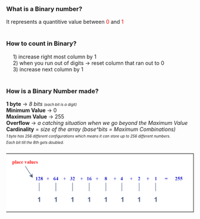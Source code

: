 ### **What is a Binary number?**
It represents a quantitive value between <span style = "color:red">0</span> and <span style = "color:red">1</span>
<br>
<br>

### **How to count in Binary?**

&emsp; 1) increase right most column by 1
<br>
&emsp; 2) when you run out of digits -> reset column that ran out to 0
<br>
&emsp; 3) increase next column by 1
<br></br>

### **How is a Binary Number made?**

**1 byte** -> *8 bits* <font size = "1">*(each bit is a digit)*</font>
<br>
**Minimum Value** -> 0
<br>
**Maximum Value** -> 255
<br>
**Overflow** -> *a catching situation when we go beyond the Maximum Value*
<br>
**Cardinality** = *size of the array (base^bits = Maximum Combinations)*
<br>
<font size = "1">*1 byte has 256 different configurations which means it can store up to 256 different numbers.*</font>
<br>
<font size = "1">*Each bit till the 8th gets doubled.*</font>

![BINARY-CONFIGURATION](../imgs/1byte.png)